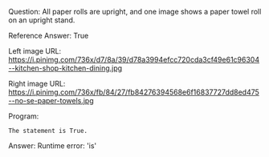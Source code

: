 Question: All paper rolls are upright, and one image shows a paper towel roll on an upright stand.

Reference Answer: True

Left image URL: https://i.pinimg.com/736x/d7/8a/39/d78a3994efcc720cda3cf49e61c96304--kitchen-shop-kitchen-dining.jpg

Right image URL: https://i.pinimg.com/736x/fb/84/27/fb84276394568e6f16837727dd8ed475--no-se-paper-towels.jpg

Program:

```
The statement is True.
```
Answer: Runtime error: 'is'

